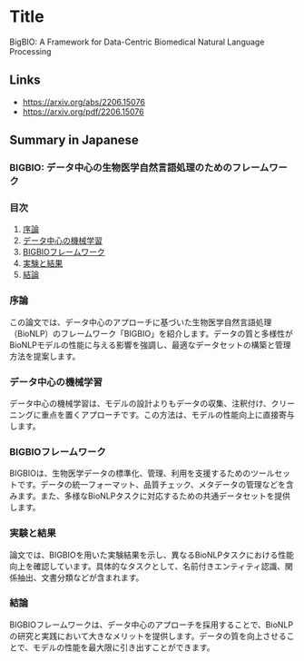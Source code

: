 # Title
BigBIO: A Framework for Data-Centric Biomedical Natural Language Processing

## Links
- https://arxiv.org/abs/2206.15076
- https://arxiv.org/pdf/2206.15076

## Summary in Japanese
### BIGBIO: データ中心の生物医学自然言語処理のためのフレームワーク

### 目次
1. [序論](#序論)
2. [データ中心の機械学習](#データ中心の機械学習)
3. [BIGBIOフレームワーク](#bigbioフレームワーク)
4. [実験と結果](#実験と結果)
5. [結論](#結論)

### 序論
この論文では、データ中心のアプローチに基づいた生物医学自然言語処理（BioNLP）のフレームワーク「BIGBIO」を紹介します。データの質と多様性がBioNLPモデルの性能に与える影響を強調し、最適なデータセットの構築と管理方法を提案します。

### データ中心の機械学習
データ中心の機械学習は、モデルの設計よりもデータの収集、注釈付け、クリーニングに重点を置くアプローチです。この方法は、モデルの性能向上に直接寄与します。

### BIGBIOフレームワーク
BIGBIOは、生物医学データの標準化、管理、利用を支援するためのツールセットです。データの統一フォーマット、品質チェック、メタデータの管理などを含みます。また、多様なBioNLPタスクに対応するための共通データセットを提供します。

### 実験と結果
論文では、BIGBIOを用いた実験結果を示し、異なるBioNLPタスクにおける性能向上を確認しています。具体的なタスクとして、名前付きエンティティ認識、関係抽出、文書分類などが含まれます。

### 結論
BIGBIOフレームワークは、データ中心のアプローチを採用することで、BioNLPの研究と実践において大きなメリットを提供します。データの質を向上させることで、モデルの性能を最大限に引き出すことができます。

